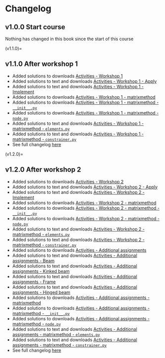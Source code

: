 # Changelog

## v1.0.0 Start course
Nothing has changed in this book since the start of this course

(v1.1.0)=
## v1.1.0 After workshop 1
- Added solutions to downloads [Activities - Workshop 1](./workshop1.md)
- Added solutions to text and downloads [Activities - Workshop 1 - Apply](./workshop1/Workshop_1_Apply.ipynb)
- Added solutions to text and downloads [Activities - Workshop 1 - Implement](./workshop1/Workshop_1_Implement.ipynb)
- Added solutions to downloads [Activities - Workshop 1 - matrixmethod](./workshop1/matrixmethod.md)
- Added solutions to downloads [Activities - Workshop 1 - matrixmethod - `__init__.py`](./workshop1/matrixmethod/__init__.md)
- Added solutions to downloads [Activities - Workshop 1 - matrixmethod - `node.py`](./workshop1/matrixmethod/node.md)
- Added solutions to text and downloads [Activities - Workshop 1 - matrixmethod - `elements.py`](./workshop1/matrixmethod/elements.md)
- Added solutions to text and downloads [Activities - Workshop 1 - matrixmethod - `constrainer.py`](./workshop1/matrixmethod/constrainer.md)
- See full changelog [here](TBP)

(v1.2.0)=
## v1.2.0 After workshop 2
- Added solutions to downloads [Activities - Workshop 2](./workshop1/workshop2.md)
- Added solutions to text and downloads [Activities - Workshop 2 - Apply](./workshop1/Workshop_2_Apply.ipynb)
- Added solutions to text and downloads [Activities - Workshop 2 - Implement](./workshop1/Workshop_2_Implement.ipynb)
- Added solutions to downloads [Activities - Workshop 2 - matrixmethod](./workshop2/matrixmethod.md)
- Added solutions to downloads [Activities - Workshop 2 - matrixmethod - `__init__.py`](./workshop2/matrixmethod/__init__.md)
- Added solutions to downloads [Activities - Workshop 2 - matrixmethod - `node.py`](./workshop2/matrixmethod/node.md)
- Added solutions to text and downloads [Activities - Workshop 2 - matrixmethod - `elements.py`](./workshop2/matrixmethod/elements.md)
- Added solutions to text and downloads [Activities - Workshop 2 - matrixmethod - `constrainer.py`](./workshop2/matrixmethod/constrainer.md)
- Added solutions to downloads [Activities - Additional assignments](./additional.md)
- Added solutions to text and downloads [Activities - Additional assignments - Beam](./additional/beam.ipynb)
- Added solutions to text and downloads [Activities - Additional assignments - Kinked beam](./additional/beam_kinked.ipynb)
- Added solutions to text and downloads [Activities - Additional assignments - Frame](./additional/frame.ipynb)
- Added solutions to text and downloads [Activities - Additional assignments - Hinged beam](./additional/hinged_beam.ipynb)
- Added solutions to downloads [Activities - Additional assignments - matrixmethod](./additional/matrixmethod.md)
- Added solutions to downloads [Activities - Additional assignments - matrixmethod - `__init__.py`](./additional/matrixmethod/__init__.md)
- Added solutions to downloads [Activities - Additional assignments - matrixmethod - `node.py`](./additional/matrixmethod/node.md)
- Added solutions to text and downloads [Activities - Additional assignments - matrixmethod - `elements.py`](./additional/matrixmethod/elements.md)
- Added solutions to text and downloads [Activities - Additional assignments - matrixmethod - `constrainer.py`](./additional/matrixmethod/constrainer.md)
- See full changelog [here](TBP)
